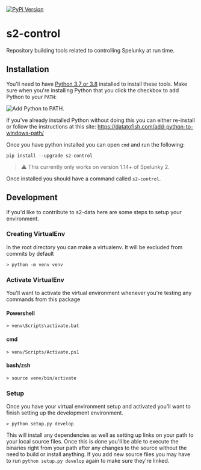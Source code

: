 [![PyPi Version](https://img.shields.io/pypi/v/s2-control.svg)](https://pypi.python.org/pypi/s2-control/)

# s2-control

Repository building tools related to controlling Spelunky at run time.

## Installation

You'll need to have [Python 3.7 or 3.8](https://www.python.org/downloads/) installed to install these tools. Make sure when you're installing Python that you click the checkbox to add Python to your `PATH`:

![Add Python to PATH](https://cdn.discordapp.com/attachments/756241793753809106/771016197424152576/0001_add_Python_to_Path.png).

If you've already installed Python without doing this you can either re-install or follow the instructions at this site: https://datatofish.com/add-python-to-windows-path/

Once you have python installed you can open `cmd` and run the following:

```console
pip install --upgrade s2-control
```

> :warning: This currently only works on version 1.14+ of Spelunky 2.

Once installed you should have a command called `s2-control`.


## Development

If you'd like to contribute to s2-data here are some steps to setup your environment.

### Creating VirtualEnv
In the root directory you can make a virtualenv. It will be excluded from commits by default
```console
> python -m venv venv
```

### Activate VirtualEnv

You'll want to activate the virtual environment whenever you're testing any commands from this package

#### Powershell
```console
> venv\Scripts\activate.bat
```

#### cmd
```console
> venv/Scripts/Activate.ps1
```

#### bash/zsh
```console
> source venv/bin/activate
```

### Setup

Once you have your virtual environment setup and activated you'll want to finish setting up the development environment.

```console
> python setup.py develop
```

This will install any dependencies as well as setting up links on your path to your local source files. Once this is done
you'll be able to execute the binaries right from your path after any changes to the source without the need to build or
install anything. If you add new source files you may have to run `python setup.py develop` again to make sure they're linked.
